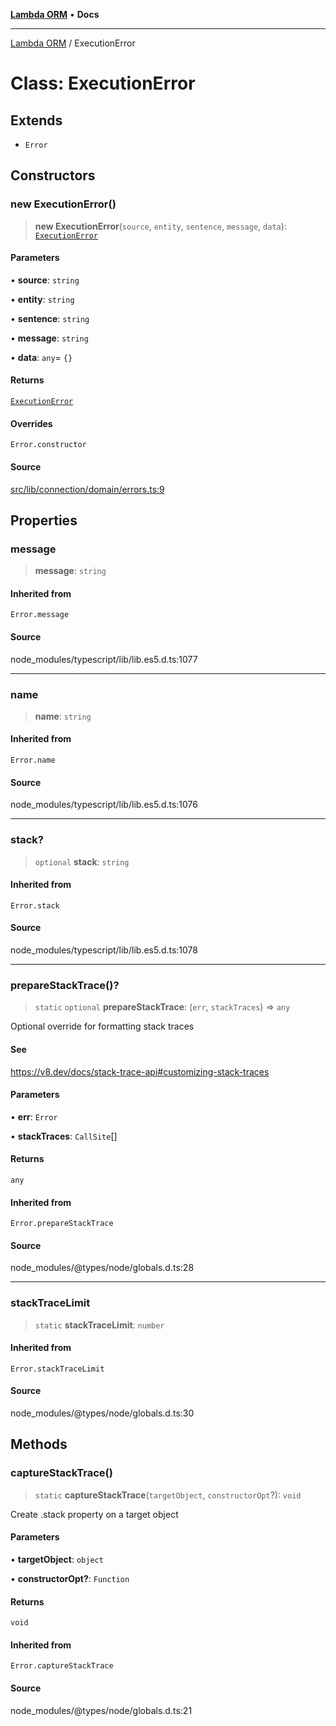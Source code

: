 [**Lambda ORM**](../README.md) • **Docs**

***

[Lambda ORM](../README.md) / ExecutionError

# Class: ExecutionError

## Extends

- `Error`

## Constructors

### new ExecutionError()

> **new ExecutionError**(`source`, `entity`, `sentence`, `message`, `data`): [`ExecutionError`](ExecutionError.md)

#### Parameters

• **source**: `string`

• **entity**: `string`

• **sentence**: `string`

• **message**: `string`

• **data**: `any`= `{}`

#### Returns

[`ExecutionError`](ExecutionError.md)

#### Overrides

`Error.constructor`

#### Source

[src/lib/connection/domain/errors.ts:9](https://github.com/lambda-orm/lambdaorm/blob/ab10fb384c2d6085dd4fd7c03b28ba24f70cde83/src/lib/connection/domain/errors.ts#L9)

## Properties

### message

> **message**: `string`

#### Inherited from

`Error.message`

#### Source

node\_modules/typescript/lib/lib.es5.d.ts:1077

***

### name

> **name**: `string`

#### Inherited from

`Error.name`

#### Source

node\_modules/typescript/lib/lib.es5.d.ts:1076

***

### stack?

> `optional` **stack**: `string`

#### Inherited from

`Error.stack`

#### Source

node\_modules/typescript/lib/lib.es5.d.ts:1078

***

### prepareStackTrace()?

> `static` `optional` **prepareStackTrace**: (`err`, `stackTraces`) => `any`

Optional override for formatting stack traces

#### See

https://v8.dev/docs/stack-trace-api#customizing-stack-traces

#### Parameters

• **err**: `Error`

• **stackTraces**: `CallSite`[]

#### Returns

`any`

#### Inherited from

`Error.prepareStackTrace`

#### Source

node\_modules/@types/node/globals.d.ts:28

***

### stackTraceLimit

> `static` **stackTraceLimit**: `number`

#### Inherited from

`Error.stackTraceLimit`

#### Source

node\_modules/@types/node/globals.d.ts:30

## Methods

### captureStackTrace()

> `static` **captureStackTrace**(`targetObject`, `constructorOpt`?): `void`

Create .stack property on a target object

#### Parameters

• **targetObject**: `object`

• **constructorOpt?**: `Function`

#### Returns

`void`

#### Inherited from

`Error.captureStackTrace`

#### Source

node\_modules/@types/node/globals.d.ts:21
